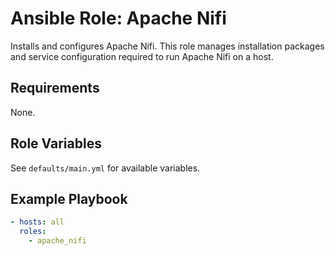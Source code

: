 # Ansible Role: Apache Nifi

Installs and configures Apache Nifi. This role manages installation packages and service configuration required to run Apache Nifi on a host.

## Requirements

None.

## Role Variables

See `defaults/main.yml` for available variables.

## Example Playbook

```yaml
- hosts: all
  roles:
    - apache_nifi
```
